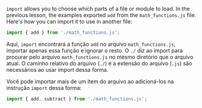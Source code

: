`import` allows you to choose which parts of a file or module to load. In the previous lesson, the examples exported `add` from the `math_functions.js` file. Here's how you can import it to use in another file:

```js
import { add } from './math_functions.js';
```

Aqui, `import` encontrará a função `add` no arquivo `math_functions.js`, importar apenas essa função e ignorar o resto. O `./` diz ao import para procurar pelo arquivo `math_functions.js` no mesmo diretório que o arquivo atual. O caminho relativo do arquivo (`./`) e a extensão do arquivo (`.js`) são necessários ao usar import dessa forma.

Você pode importar mais de um item do arquivo ao adicioná-los na instrução `import` dessa forma:

```js
import { add, subtract } from './math_functions.js';
```